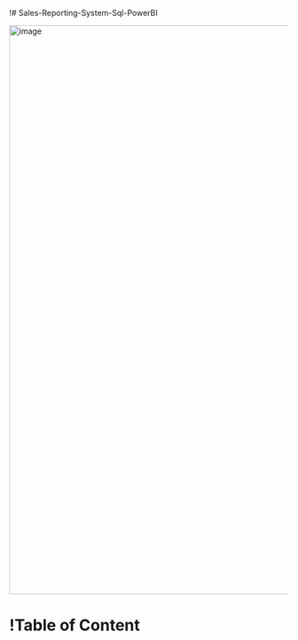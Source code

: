 !# Sales-Reporting-System-Sql-PowerBI

<img width="1024" height="1024" alt="image" src="https://github.com/user-attachments/assets/96228135-d409-464c-bbbe-a22065a480a9" />

# !Table of Content


